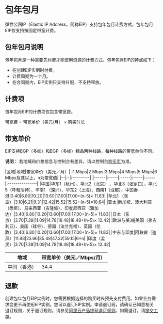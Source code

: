 # 包年包月

弹性公网IP（Elastic IP Address，简称EIP）支持包年包月计费方式，包年包月EIP仅支持按固定带宽计费。

## 包年包月说明

包年包月是一种需要先付费才能使用资源的计费方式。包年包月EIP的特点如下：

-   在创建EIP实例时付费。
-   计费周期为一个月。
-   在合同期内，EIP实例只支持升配，不支持释放。

## 计费项

包年包月EIP的计费项仅包含带宽费。

带宽费 = 带宽单价（美元/月） × 购买时长

## 带宽单价

EIP支持BGP（多线）和BGP（多线）精品两种线路，每种线路的带宽单价不同。

**说明：** 若地域和价格信息与控制台有差异，请以控制台[购买页](https://common-buy-intl.aliyun.com/?commodityCode=eip_pre_intl#/buy)为准。

|区域|地域|带宽单价（美元／月）|
|1 Mbps|2 Mbps|3 Mbps|4 Mbps|5 Mbps|6 Mbps及其以上，n为带宽值|
|--|:-|:---------|
|------|:-----|:-----|:-----|:-----|:---------------|
|中国|华东1（杭州）、华北2（北京） 、华北3（张家口）、华北5（呼和浩特）、华南1 （深圳）、华东2（上海）、西南1（成都）、中国香港|3.40|6.80|10.20|13.60|17.00|17.00+\(n-5\)× 11.83|
|华北1 （青岛）|3.10|6.21|9.31|12.42|15.52|15.52+\(n-5\)×10.64|
|亚太|新加坡、澳大利亚（悉尼）、马来西亚（吉隆坡）、印度尼西亚（雅加达）|3.40|6.80|10.20|13.60|17.00|17.00+\(n-5\)× 11.83|
|日本（东京）|3.70|7.39|11.09|14.78|18.48|18.48+\(n-5\)× 12.42|
|欧洲与美洲|美国（弗吉利亚）、美国（硅谷）、德国（法兰克福）、英国（伦敦）|3.40|6.80|10.20|13.60|17.00|17.00+\(n-5\)× 11.83|
|中东与印度|阿联酋（迪拜）|11.83|23.66|35.49|47.32|59.15|6×n|
|印度（孟买）|3.70|7.39|11.09|14.78|18.48|18.48+\(n-5\)× 12.42|

|地域|带宽单价（美元／Mbps/月）|
|--|---------------|
|中国（香港）|34.4|

## 退款

创建包年包月EIP实例时，您需要根据选择的购买时长预先支付费用。如果业务需求变更不再使用EIP实例，您可以退订EIP实例。申请退订前，请确认已知悉相关退订规则，关于退订规则，请参见[阿里云产品提前退订规则](https://www.alibabacloud.com/help/zh/doc-detail/102721.htm)。如需退订，请[提交工单](https://workorder-intl.console.aliyun.com/#/ticket/createIndex)。

